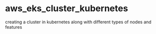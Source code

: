 # aws_eks_cluster_kubernetes
creating a cluster in kubernetes along with different types of nodes and features
